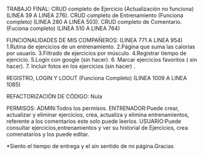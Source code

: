 TRABAJO FINAL:
CRUD completo de Ejercicio (Actualización no funciona) (LINEA 39 A LINEA 276).
CRUD completo de Entrenamiento (Funciona completo) (LINEA 280 A LINEA 503).
CRUD completo de Comentario. (Fuciona completo) (LINEA 510 A LINEA 764)


FUNCIONALIDADES DE MIS COMPAÑEROS:
(LINEA  771 A LINEA 954)
1.Rutina de ejercicios de un entrenamiento.
2.Página que suma las calorías por usuario.
3.Filtrado de ejercicios por músculo.
4.Registrar tiempo de ejercicio.
5.Login con google (sin hacer).
6. Marcar ejercicios favoritos ( sin hacer).
7. Incluir fotos en los ejercicios (sin hacer) .



 REGISTRO, LOGIN Y LOOUT (Funciona Completo)
 (LINEA 1009 A LINEA 1085)


REFACTORIZACIÓN DE CÓDIGO: Nula


 PERMISOS:
 ADMIN:Todos los permisos.
 ENTRENADOR:Puede crear, actualizar y eliminar ejercicios, crea, actualiza y elimina entrenamientos, referente a los comentarios este solo puede leerlos.
 USUARIO:Puede consultar ejercicios,entrenamientos y ver su historial de Ejercicios, crea comenatarios y los puede editar.



 *Siento el tiempo de entrega y el sin sentido de mi página.Gracias

